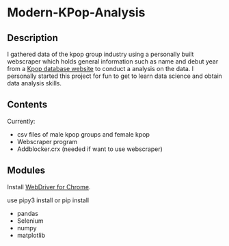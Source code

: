 # Modern-KPop-Analysis
## Description
I gathered data of the kpop group industry using a personally built webscraper which holds general information such as name and debut year from a [Kpop database website](dbkpop.com) to conduct a analysis on the data.
I personally started this project for fun to get to learn data science and obtain data analysis skills.
## Contents 
Currently: 
- csv files of male kpop groups and female kpop
- Webscraper program
- Addblocker.crx (needed if want to use webscraper)
## Modules
Install [WebDriver for Chrome](https://chromedriver.chromium.org).

use pipy3 install or pip install 
- pandas
- Selenium
- numpy
- matplotlib
